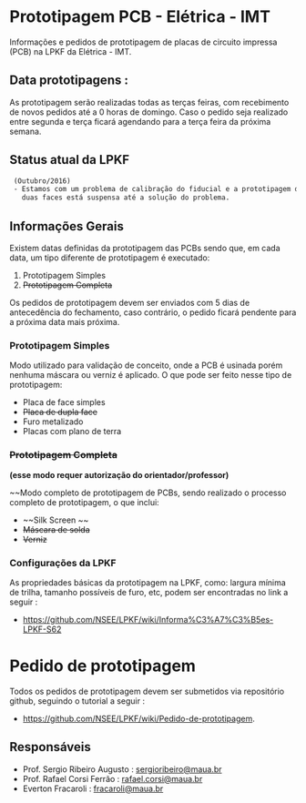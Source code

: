 # Prototipagem PCB - Elétrica - IMT

Informações e pedidos de prototipagem de placas de circuito impressa (PCB) na LPKF da Elétrica - IMT.

## Data prototipagens :

As prototipagem serão realizadas todas as terças feiras, com recebimento de novos pedidos até a 0 horas de domingo. Caso o pedido seja realizado entre segunda e terça ficará agendando para a terça feira da próxima semana.

## Status atual da LPKF

```diff
 (Outubro/2016)
 - Estamos com um problema de calibração do fiducial e a prototipagem de
   duas faces está suspensa até a solução do problema.
```

## Informações Gerais

Existem datas definidas da prototipagem das PCBs sendo que, em cada data, um tipo diferente de prototipagem é executado:

1. Prototipagem Simples
2. ~~Prototipagem Completa~~

Os pedidos de prototipagem devem ser enviados com 5 dias de antecedência do fechamento, caso contrário, o pedido ficará pendente para a próxima data mais próxima.

### Prototipagem Simples

 Modo utilizado para validação de conceito, onde a PCB é usinada porém nenhuma máscara ou verniz é aplicado. O que pode ser feito nesse tipo de prototipagem:

- Placa de face simples
- ~~Placa de dupla face~~
- Furo metalizado
- Placas com plano de terra

### ~~Prototipagem Completa~~
**(esse modo requer autorização do orientador/professor)**

~~Modo completo de prototipagem de PCBs, sendo realizado o processo completo de prototipagem, o que inclui:

- ~~Silk Screen ~~
- ~~Máscara de solda~~
- ~~Verniz~~

### Configurações da LPKF

As propriedades básicas da prototipagem na LPKF, como: largura mínima de trilha, tamanho possíveis de furo, etc, podem ser encontradas no link a seguir :
 
- https://github.com/NSEE/LPKF/wiki/Informa%C3%A7%C3%B5es-LPKF-S62

# Pedido de prototipagem 

Todos os pedidos de prototipagem devem ser submetidos via repositório github, seguindo o tutorial a seguir :

- https://github.com/NSEE/LPKF/wiki/Pedido-de-prototipagem.

## Responsáveis 

- Prof. Sergio Ribeiro Augusto : sergioribeiro@maua.br
- Prof. Rafael Corsi Ferrão : rafael.corsi@maua.br
- Everton Fracaroli : fracaroli@maua.br


